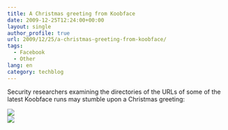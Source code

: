 ```yaml
---
title: A Christmas greeting from Koobface
date: 2009-12-25T12:24:00+00:00
layout: single
author_profile: true
url: 2009/12/25/a-christmas-greeting-from-koobface/
tags:
  - Facebook
  - Other
lang: en
category: techblog
---
```

Security researchers examining the directories of the URLs of some of the latest Koobface runs may stumble upon a Christmas greeting:

<div>
  <div>
    <a href="http://2.bp.blogspot.com/_vaUVXcmC3OI/SznvlsUMBHI/AAAAAAAAAgg/_xyYuzxxCyQ/s1600-h/kf_mc_1.jpg" imageanchor="1"><img border="0" src="http://2.bp.blogspot.com/_vaUVXcmC3OI/SznvlsUMBHI/AAAAAAAAAgg/_xyYuzxxCyQ/s640/kf_mc_1.jpg" /></a>
  </div>
</div>

<div>
  <a name="more"></a>
</div>

<div>
  <a href="http://4.bp.blogspot.com/_vaUVXcmC3OI/SzSnZ9_WtnI/AAAAAAAAAgY/t6ye8Rk1tR4/s1600-h/kf_mc_2.png" imageanchor="1"><img border="0" src="http://4.bp.blogspot.com/_vaUVXcmC3OI/SzSnZ9_WtnI/AAAAAAAAAgY/t6ye8Rk1tR4/s640/kf_mc_2.png" /></a>
</div>

<div>
</div>
